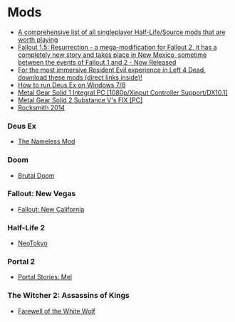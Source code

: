 # Mods

* [A comprehensive list of all singleplayer Half-Life/Source mods that are worth playing](https://www.reddit.com/r/HalfLife/comments/60pmr9/a\_comprehensive\_list\_of\_all\_singleplayer/)
* [Fallout 1.5: Resurrection - a mega-modification for Fallout 2, it has a completely new story and takes place in New Mexico, sometime between the events of Fallout 1 and 2 - Now Released](http://www.moddb.com/mods/fallout-15-resurrection/news/fallout-15-resurrection-release)
* [For the most immersive Resident Evil experience in Left 4 Dead, download these mods (direct links inside)!](https://www.reddit.com/r/l4d2/comments/7wqwhb/for\_the\_most\_immersive\_resident\_evil\_experience/)
* [How to run Deus Ex on Windows 7/8](https://www.pcgamer.com/how-to-run-deus-ex-on-windows-78/)
* [Metal Gear Solid 1 Integral PC \[1080p/Xinput Controller Support/DX10.1\]](https://www.reddit.com/r/metalgearsolid/comments/4qlv1c/final\_full\_release\_metal\_gear\_solid\_1\_integral\_pc/)
* [Metal Gear Solid 2 Substance V's FIX \[PC\]](https://www.reddit.com/r/metalgearsolid/comments/59h2jd/metal\_gear\_solid\_2\_substance\_vs\_fix\_pc/)
* [Rocksmith 2014](https://cs.rin.ru/forum/viewtopic.php?f=10\&t=63705\&start=2865\&sid=e40b0518f0fa811095856105c168e85f)

### Deus Ex

* [The Nameless Mod](https://thenamelessmod.com)

### Doom

* [Brutal Doom](https://www.moddb.com/mods/brutal-doom)

### Fallout: New Vegas

* [Fallout: New California](https://www.nexusmods.com/newvegas/mods/45138/)

### Half-Life 2

* [NeoTokyo](https://neotokyohq.com)

### Portal 2

* [Portal Stories: Mel](https://store.steampowered.com/app/317400/Portal\_Stories\_Mel/)

### The Witcher 2: Assassins of Kings

* [Farewell of the White Wolf](https://www.moddb.com/mods/farewell-of-the-white-wolf)
